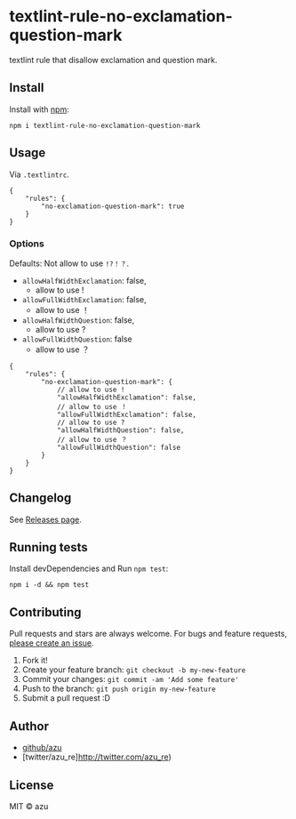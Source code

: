 # textlint-rule-no-exclamation-question-mark

textlint rule that disallow exclamation and question mark.

## Install

Install with [npm](https://www.npmjs.com/):

    npm i textlint-rule-no-exclamation-question-mark

## Usage

Via `.textlintrc`.

```
{
    "rules": {
        "no-exclamation-question-mark": true
    }
}
```

### Options

Defaults: Not allow to use `!?！？`.

- `allowHalfWidthExclamation`: false,
    - allow to use !
- `allowFullWidthExclamation`: false,
    - allow to use ！
- `allowHalfWidthQuestion`: false,
    - allow to use ?
- `allowFullWidthQuestion`: false
    - allow to use ？

```
{
    "rules": {
        "no-exclamation-question-mark": {
            // allow to use !
            "allowHalfWidthExclamation": false,
            // allow to use ！
            "allowFullWidthExclamation": false,
            // allow to use ?
            "allowHalfWidthQuestion": false,
            // allow to use ？
            "allowFullWidthQuestion": false
        }
    }
}
```


## Changelog

See [Releases page](https://github.com/azu/textlint-rule-no-exclamation-question-mark/releases).

## Running tests

Install devDependencies and Run `npm test`:

    npm i -d && npm test

## Contributing

Pull requests and stars are always welcome.
For bugs and feature requests, [please create an issue](https://github.com/azu/textlint-rule-no-exclamation-question-mark/issues).

1. Fork it!
2. Create your feature branch: `git checkout -b my-new-feature`
3. Commit your changes: `git commit -am 'Add some feature'`
4. Push to the branch: `git push origin my-new-feature`
5. Submit a pull request :D

## Author

- [github/azu](https://github.com/azu)
- [twitter/azu_re]http://twitter.com/azu_re)

## License

MIT © azu
